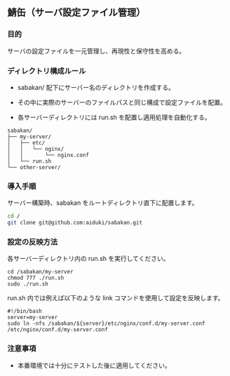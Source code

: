 ## 鯖缶（サーバ設定ファイル管理）

### 目的

サーバの設定ファイルを一元管理し、再現性と保守性を高める。

### ディレクトリ構成ルール

- sabakan/ 配下にサーバー名のディレクトリを作成する。

- その中に実際のサーバーのファイルパスと同じ構成で設定ファイルを配置。

- 各サーバーディレクトリには run.sh を配置し適用処理を自動化する。

```path
sabakan/
├── my-server/
│   ├── etc/
│   │   └── nginx/
│   │       └── nginx.conf
│   └── run.sh
└── other-server/
```

### 導入手順
サーバー構築時、sabakan をルートディレクトリ直下に配置します。

```bash
cd /
git clone git@github.com:aiduki/sabakan.git
```

### 設定の反映方法

各サーバーディレクトリ内の run.sh を実行してください。

```
cd /sabakan/my-server
chmod 777 ./run.sh
sudo ./run.sh
```

run.sh 内では例えば以下のような link コマンドを使用して設定を反映します。
```
#!/bin/bash
server=my-server
sudo ln -nfs /sabakan/${server}/etc/nginx/conf.d/my-server.conf /etc/nginx/conf.d/my-server.conf
```

### 注意事項

- 本番環境では十分にテストした後に適用してください。